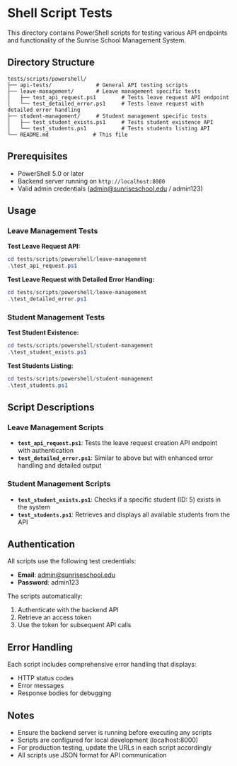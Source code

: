 # Shell Script Tests

This directory contains PowerShell scripts for testing various API endpoints and functionality of the Sunrise School Management System.

## Directory Structure

```
tests/scripts/powershell/
├── api-tests/              # General API testing scripts
├── leave-management/       # Leave management specific tests
│   ├── test_api_request.ps1        # Tests leave request API endpoint
│   └── test_detailed_error.ps1     # Tests leave request with detailed error handling
├── student-management/     # Student management specific tests
│   ├── test_student_exists.ps1     # Tests student existence API
│   └── test_students.ps1           # Tests students listing API
└── README.md              # This file
```

## Prerequisites

- PowerShell 5.0 or later
- Backend server running on `http://localhost:8000`
- Valid admin credentials (admin@sunriseschool.edu / admin123)

## Usage

### Leave Management Tests

**Test Leave Request API:**
```powershell
cd tests/scripts/powershell/leave-management
.\test_api_request.ps1
```

**Test Leave Request with Detailed Error Handling:**
```powershell
cd tests/scripts/powershell/leave-management
.\test_detailed_error.ps1
```

### Student Management Tests

**Test Student Existence:**
```powershell
cd tests/scripts/powershell/student-management
.\test_student_exists.ps1
```

**Test Students Listing:**
```powershell
cd tests/scripts/powershell/student-management
.\test_students.ps1
```

## Script Descriptions

### Leave Management Scripts

- **`test_api_request.ps1`**: Tests the leave request creation API endpoint with authentication
- **`test_detailed_error.ps1`**: Similar to above but with enhanced error handling and detailed output

### Student Management Scripts

- **`test_student_exists.ps1`**: Checks if a specific student (ID: 5) exists in the system
- **`test_students.ps1`**: Retrieves and displays all available students from the API

## Authentication

All scripts use the following test credentials:
- **Email**: admin@sunriseschool.edu
- **Password**: admin123

The scripts automatically:
1. Authenticate with the backend API
2. Retrieve an access token
3. Use the token for subsequent API calls

## Error Handling

Each script includes comprehensive error handling that displays:
- HTTP status codes
- Error messages
- Response bodies for debugging

## Notes

- Ensure the backend server is running before executing any scripts
- Scripts are configured for local development (localhost:8000)
- For production testing, update the URLs in each script accordingly
- All scripts use JSON format for API communication
